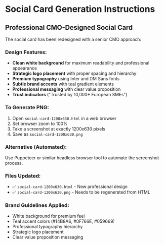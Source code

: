 # Social Card Generation Instructions

## Professional CMO-Designed Social Card

The social card has been redesigned with a senior CMO approach:

### Design Features:
- **Clean white background** for maximum readability and professional appearance
- **Strategic logo placement** with proper spacing and hierarchy
- **Premium typography** using Inter and DM Sans fonts
- **Subtle brand accents** with teal gradient elements
- **Professional messaging** with clear value proposition
- **Trust indicators** ("Trusted by 10,000+ European SMEs")

### To Generate PNG:
1. Open `social-card-1200x630.html` in a web browser
2. Set browser zoom to 100%
3. Take a screenshot at exactly 1200x630 pixels
4. Save as `social-card-1200x630.png`

### Alternative (Automated):
Use Puppeteer or similar headless browser tool to automate the screenshot process.

### Files Updated:
- ✅ `social-card-1200x630.html` - New professional design
- ✅ `social-card-1200x630.png` - Needs to be regenerated from HTML

### Brand Guidelines Applied:
- White background for premium feel
- Teal accent colors (#14B8A6, #0F766E, #059669)
- Professional typography hierarchy
- Strategic logo placement
- Clear value proposition messaging
